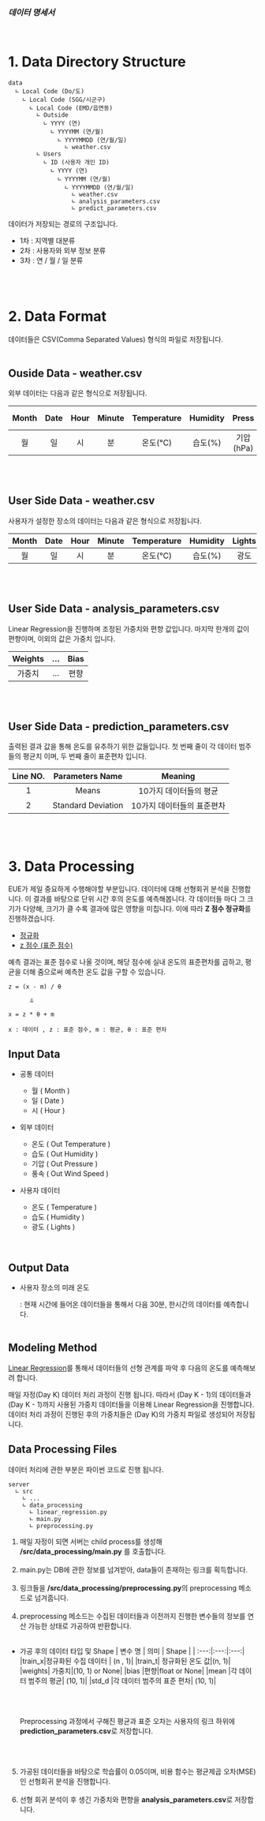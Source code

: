 ### _데이터 명세서_

<br>

# 1. Data Directory Structure

    data
      ∟ Local Code (Do/도)
        ∟ Local Code (SGG/시군구)
          ∟ Local Code (EMD/읍면동)
            ∟ Outside
              ∟ YYYY (연)
                ∟ YYYYMM (연/월)
                  ∟ YYYYMMDD (연/월/일)
                    ∟ weather.csv
            ∟ Users
              ∟ ID (사용자 개인 ID)
                ∟ YYYY (연)
                  ∟ YYYYMM (연/월)
                    ∟ YYYYMMDD (연/월/일)
                      ∟ weather.csv
                      ∟ analysis_parameters.csv
                      ∟ predict_parameters.csv

데이터가 저장되는 경로의 구조입니다.

- 1차 : 지역별 대분류
- 2차 : 사용자와 외부 정보 분류
- 3차 : 연 / 월 / 일 분류

<br><br>

# 2. Data Format

데이터들은 CSV(Comma Separated Values) 형식의 파일로 저장됩니다.<br><br>

## Ouside Data - weather.csv

외부 데이터는 다음과 같은 형식으로 저장됩니다.

| Month | Date | Hour | Minute | Temperature | Humidity |   Press   | Wind Speed |
| :---: | :--: | :--: | :----: | :---------: | :------: | :-------: | :--------: |
|  월   |  일  |  시  |   분   |   온도(℃)   | 습도(%)  | 기압(hPa) | 풍속(m/s)  |

<br><br>

## User Side Data - weather.csv

사용자가 설정한 장소의 데이터는 다음과 같은 형식으로 저장됩니다.

| Month | Date | Hour | Minute | Temperature | Humidity | Lights |
| :---: | :--: | :--: | :----: | :---------: | :------: | :----: |
|  월   |  일  |  시  |   분   |   온도(℃)   | 습도(%)  |  광도  |

<br><br>

## User Side Data - analysis_parameters.csv

Linear Regression을 진행하며 조정된 가중치와 편향 값입니다. 마지막 한개의 값이 편향이며, 이외의 값은 가중치 입니다.

| Weights |  …  | Bias |
| :-----: | :-: | :--: |
| 가중치  |  …  | 편향 |

<br><br>

## User Side Data - prediction_parameters.csv

출력된 결과 값을 통해 온도를 유추하기 위한 값들입니다. 첫 번째 줄이 각 데이터 범주들의 평균치 이며, 두 번째 줄이 표준편차 입니다.

| Line NO. |  Parameters Name   |          Meaning           |
| :------: | :----------------: | :------------------------: |
|    1     |       Means        |   10가지 데이터들의 평균   |
|    2     | Standard Deviation | 10가지 데이터들의 표준편차 |

<br><br>

# 3. Data Processing

EUE가 제일 중요하게 수행해야할 부분입니다. 데이터에 대해 선형회귀 분석을 진행합니다. 이 결과를 바탕으로 단위 시간 후의 온도를 예측해봅니다.
각 데이터들 마다 그 크기가 다양해, 크기가 클 수록 결과에 많은 영향을 미칩니다. 이에 따라 **Z 점수 정규화**를 진행하겠습니다.

- [정규화](<https://en.wikipedia.org/wiki/Normalization_(statistics)>)
- [z 점수 (표준 점수)](https://ko.wikipedia.org/wiki/%ED%91%9C%EC%A4%80_%EC%A0%90%EC%88%98)

예측 결과는 표준 점수로 나올 것이며, 해당 점수에 실내 온도의 표준편차를 곱하고, 평균을 더해 줌으로써 예측한 온도 값을 구할 수 있습니다.

    z = (x - m) / θ

          ⥥

    x = z * θ + m

    x : 데이터 , z : 표준 점수, m : 평균, θ : 표준 편차

## Input Data

- 공통 데이터

  - 월 ( Month )
  - 일 ( Date )
  - 시 ( Hour )

- 외부 데이터

  - 온도 ( Out Temperature )
  - 습도 ( Out Humidity )
  - 기압 ( Out Pressure )
  - 풍속 ( Out Wind Speed )

- 사용자 데이터
  - 온도 ( Temperature )
  - 습도 ( Humidity )
  - 광도 ( Lights )

<br>

## Output Data

- 사용자 장소의 미래 온도

  : 현재 시간에 들어온 데이터들을 통해서 다음 30분, 한시간의 데이터를 예측합니다.<br><br>

## Modeling Method

[Linear Regression](https://ko.wikipedia.org/wiki/선형_회귀)를 통해서 데이터들의 선형 관계를 파악 후 다음의 온도를 예측해보려 합니다.

매일 자정(Day K) 데이터 처리 과정이 진행 됩니다. 따라서 (Day K - 1)의 데이터들과 (Day K - 1)까지 사용된 가중치 데이터들을 이용해 Linear Regression을 진행합니다. 데이터 처리 과정이 진행된 후의 가중치들은 (Day K)의 가중치 파일로 생성되어 저장됩니다.

## Data Processing Files

데이터 처리에 관한 부분은 파이썬 코드로 진행 됩니다.

    server
      ∟ src
        ∟ ...
        ∟ data_processing
          ∟ linear_regression.py
          ∟ main.py
          ∟ preprocessing.py

1. 매일 자정이 되면 서버는 child process를 생성해 **/src/data_processing/main.py** 를 호출합니다. <br><br>
2. main.py는 DB에 관한 정보를 넘겨받아, data들이 존재하는 링크를 획득합니다. <br><br>
3. 링크들을 **/src/data_processing/preprocessing.py**의 preprocessing 메소드로 넘겨줍니다. <br><br>
4. preprocessing 메소드는 수집된 데이터들과 이전까지 진행한 변수들의 정보를 연산 가능한 상태로 가공하여 반환합니다. <br><br>

- 가공 후의 데이터 타입 및 Shape
  | 변수 명 | 의미 | Shape |
  | :---:|:---:|:---:|
  |train_x|정규화된 수집 데이터 | (n , 1)|
  |train_t| 정규화된 온도 값|(n, 1)|
  |weights| 가중치|(10, 1) or None|
  |bias |편향|float or None|
  |mean |각 데이터 범주의 평균| (10, 1)|
  |std_d |각 데이터 범주의 표준 편차| (10, 1)|

  <br><br>

  Preprocessing 과정에서 구해진 평균과 표준 오차는 사용자의 링크 하위에 **prediction_parameters.csv**로 저장합니다.

<br><br>

5. 가공된 데이터들을 바탕으로 학습률이 0.05이며, 비용 함수는 평균제곱 오차(MSE)인 선형회귀 분석을 진행합니다.<br><br>
6. 선형 회귀 분석이 후 생긴 가중치와 편향을 **analysis_parameters.csv**로 저장합니다.<br><br>
